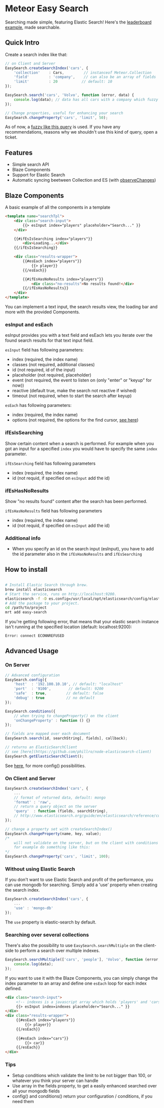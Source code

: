 Meteor Easy Search
=====================

Searching made simple, featuring Elastic Search!
Here's the [leaderboard example](https://github.com/matteodem/easy-search-leaderboard), made searchable.

## Quick Intro

Create a search index like that:

```javascript
// on Client and Server
EasySearch.createSearchIndex('cars', {
    'collection'    : Cars,			// instanceof Meteor.Collection
    'field'         : 'company',	// can also be an array of fields
    'limit'         : 20           // default: 10
});

EasySearch.search('cars', 'Volvo', function (error, data) {
	console.log(data); // data has all cars with a company which fuzzy equal Volvo
});

// Change properties, useful for enhancing your search
EasySearch.changeProperty('cars', 'limit', 50);
```

As of now, a [fuzzy like this query](http://www.elasticsearch.org/guide/en/elasticsearch/reference/current/query-dsl-flt-query.html) is used. If you have any recommendations, reasons why we shouldn't use this kind of query, open a ticket.

## Features
* Simple search API
* Blaze Components
* Support for Elastic Search
* Automatic syncing beetween Collection and ES (with [observeChanges](http://docs.meteor.com/#observe_changes))

## Blaze Components

A basic example of all the components in a template

```html
<template name="searchTpl">
    <div class="search-input">
        {{> esInput index="players" placeholder="Search..." }}
    </div>

    {{#ifEsIsSearching index="players"}}
        <div>Loading...</div>
    {{/ifEsIsSearching}}

    <div class="results-wrapper">
        {{#esEach index="players"}}
            {{> player}}
        {{/esEach}}

        {{#ifEsHasNoResults index="players"}}
            <div class="no-results">No results found!</div>
        {{/ifEsHasNoResults}}
    </div>
</template>
```

You can implement a text input, the search results view, the loading bar and
more with the provided Components.

### esInput and esEach

esInput provides you with a text field and esEach lets you iterate
over the found search results for that text input field.

``esInput`` field has following parameters:
* index (required, the index name)
* classes (not required, additional classes)
* id (not required, id of the input)
* placeholder (not required, placeholder)
* event (not required, the event to listen on (only "enter" or "keyup" for now))
* reactive (default true, make the search not reactive if wished)
* timeout (not required, when to start the search after keyup)

``esEach`` has following parameters:
* index (required, the index name)
* options (not required, the options for the find cursor, [see here](http://docs.meteor.com/#find))

### ifEsIsSearching

Show certain content when a search is performed. For example when you got an
input for a specified ```index``` you would have to specify the same ```index```
parameter.

``ifEsSearching`` field has following parameters
* index (required, the index name)
* id (not requid, if specified on ```esInput``` add the id)

### ifEsHasNoResults

Show "no results found" content after the search has been performed.

``ifEsHasNoResults`` field has following parameters
* index (required, the index name)
* id (not requid, if specified on ```esInput``` add the id)

### Additional info

* When you specify an id on the search input (esInput), you have to add the id
parameter also in the ```ifEsHasNoResults``` and ```ifEsSearching```

## How to install

```sh

# Install Elastic Search through brew.
brew install elasticsearch
# Start the service, runs on http://localhost:9200.
elasticsearch -f -D es.config=/usr/local/opt/elasticsearch/config/elasticsearch.yml
# Add the package to your project.
cd /path/to/project
mrt add easy-search
```

If you're getting following error, that means that your elastic search instance isn't running at the specified location (default: localhost:9200):

```sh
Error: connect ECONNREFUSED
```

## Advanced Usage

### On Server

```javascript
// Advanced configuration
EasySearch.config({
	'host'  : '192.100.10.10', // default: "localhost"
	'port'  : '9100', 		 // default: 9200
	'safe'  : true,			// default: false
	'debug' : true 			// no default
});

EasySearch.conditions({
    // when trying to changeProperty() on the client
	'onChangeProperty' : function () {}
});

// fields are mapped over each document
EasySearch.search(id, searchString[, fields], callback);

// returns an ElasticSearchClient
// see [here](https://github.com/phillro/node-elasticsearch-client)
EasySearch.getElasticSearchClient();
```

See [here](https://github.com/phillro/node-elasticsearch-client#executing-commands-on-elasticsearch), for more config() possibilities.

### On Client and Server

```javascript
EasySearch.createSearchIndex('cars', {
    ...
    // format of returned data, default: mongo
    'format' : 'raw',
    // return a query object on the server
    'query'  : function (fields, searchString),
    // http://www.elasticsearch.org/guide/en/elasticsearch/reference/current/query-dsl.html
});

// change a property set with createSearchIndex()
EasySearch.changeProperty(name, key, value);
/*
	will not validate on the server, but on the client with conditions
	for example do something like this:
*/
EasySearch.changeProperty('cars', 'limit', 100);
```

### Without using Elastic Search

If you don't want to use Elastic Search and profit of the performance, you can use mongodb for searching.
Simply add a 'use' property when creating the search index.

```javascript
EasySearch.createSearchIndex('cars', {
    ...
    'use' : 'mongo-db'
});

```

The ```use``` property is elastic-search by default.

### Searching over several collections

There's also the possibility to use ``EasySearch.searchMultiple`` on the client-side
to perform a search over multiple indexes.

```javascript
EasySearch.searchMultiple(['cars', 'people'], 'Volvo', function (error, data) {
    console.log(data);
});
```

If you want to use it with the Blaze Components, you can simply change the index
parameter to an array and define one ``esEach`` loop for each index defined.

```html
<div class="search-input">
     <!-- indexes is a javascript array which holds 'players' and 'cars' -->
     {{> esInput index=indexes placeholder="Search..." }}
</div>
<div class="results-wrapper">
     {{#esEach index="players"}}
         {{> player}}
     {{/esEach}}
	
     {{#esEach index="cars"}}
         {{> car}}
     {{/esEach}}
</div>
```

### Tips

* Setup conditions which validate the limit to be not bigger than 100, or whatever you think your server can handle
* Use array in the fields property, to get a easily enhanced searched over all your mongodb fields
* config() and conditions() return your configuration / conditions, if you need them
